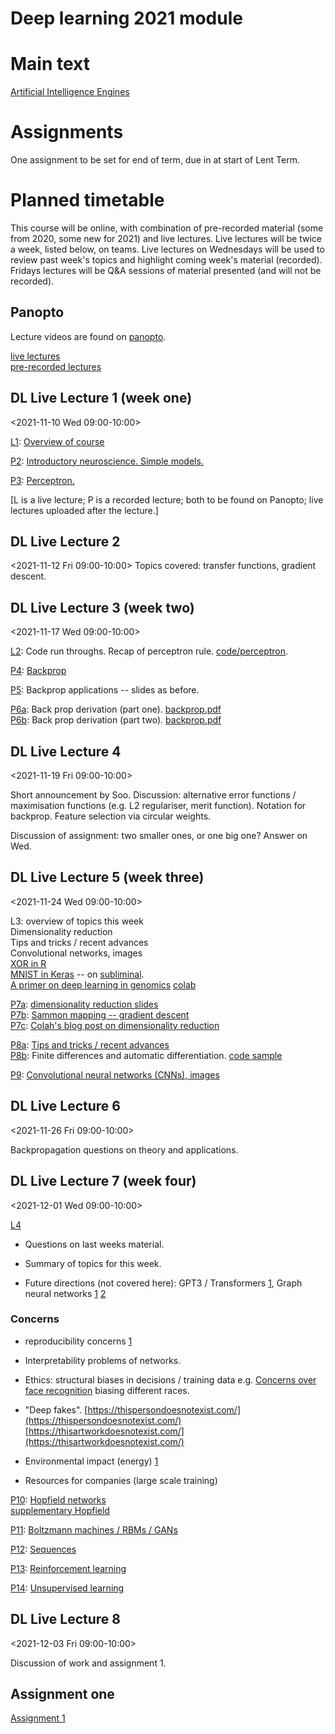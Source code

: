 # Deep learning 2021 module


# Main text

[Artificial Intelligence Engines](http://jim-stone.staff.shef.ac.uk/AIEngines/index.html)

# Assignments

One assignment to be set for end of term, due in at start of Lent Term.

# Planned timetable

This course will be online, with combination of pre-recorded material
(some from 2020, some new for 2021) and live lectures.  Live lectures
will be twice a week, listed below, on teams.  Live lectures on Wednesdays will be
used to review past week's topics and highlight coming week's
material (recorded).  Fridays lectures will be Q&A sessions of
material presented (and will not be recorded).

## Panopto

Lecture videos are found on [panopto](https://cambridgelectures.cloud.panopto.eu/Panopto/Pages/Sessions/List.aspx?folderID=9b86eca2-9001-47e0-91c1-adb00100d53f).

[live lectures](https://cambridgelectures.cloud.panopto.eu/Panopto/Pages/Sessions/List.aspx?folderID=d799435f-d2d9-4d3c-b847-addb013e03e4)\
[pre-recorded lectures](https://cambridgelectures.cloud.panopto.eu/Panopto/Pages/Sessions/List.aspx?folderID=1f01e085-4e06-439b-a0a6-addb013e09e2)

## DL Live Lecture 1 (week one)
<2021-11-10 Wed 09:00-10:00>

[L1](https://cambridgelectures.cloud.panopto.eu/Panopto/Pages/Viewer.aspx?id=36c25a8b-c308-42bf-9121-addf014795d1): [Overview of course](slides/intro.pdf)

[P2](https://cambridgelectures.cloud.panopto.eu/Panopto/Pages/Viewer.aspx?id=784d3c12-4666-4115-aae7-addb013e475d): [Introductory neuroscience.  Simple models.](slides/neuro101.pdf)

[P3](https://cambridgelectures.cloud.panopto.eu/Panopto/Pages/Viewer.aspx?id=539606db-72be-44bf-94ab-addb013e47e8): [Perceptron.](slides/perceptron.pdf)

[L is a live lecture; P is a recorded lecture; both to be found on Panopto;
live lectures uploaded after the lecture.]

## DL Live Lecture 2
<2021-11-12 Fri 09:00-10:00>  Topics covered: transfer functions,
gradient descent.

## DL Live Lecture 3 (week two)
<2021-11-17 Wed 09:00-10:00>

[L2](https://cambridgelectures.cloud.panopto.eu/Panopto/Pages/Viewer.aspx?id=4b71ae01-e4eb-4a21-9beb-ade3012a56c7): Code run throughs.
Recap of perceptron rule.  [code/perceptron](code/perceptron).

[P4](https://cambridgelectures.cloud.panopto.eu/Panopto/Pages/Viewer.aspx?id=bc780ebb-7102-4f34-b5a2-ac690168b6b2): [Backprop](slides/backprop.pdf)

[P5](https://cambridgelectures.cloud.panopto.eu/Panopto/Pages/Viewer.aspx?id=173a5547-880b-4455-9d10-ac6a01572081):
Backprop applications -- slides as before.

[P6a](https://cambridgelectures.cloud.panopto.eu/Panopto/Pages/Viewer.aspx?id=2c6d0cd4-edc9-4980-9c31-ac63015ec99b): Back prop derivation (part one).  [backprop.pdf](backprop.pdf)
<br>
[P6b](https://cambridgelectures.cloud.panopto.eu/Panopto/Pages/Viewer.aspx?id=1f579de0-8eb8-428a-a626-ac630166eed8): Back prop derivation (part two).  [backprop.pdf](backprop.pdf)

## DL Live Lecture 4
<2021-11-19 Fri 09:00-10:00>

Short announcement by Soo.  Discussion: alternative error functions /
maximisation functions (e.g. L2 regulariser, merit function).
Notation for backprop.  Feature selection via circular weights.

Discussion of assignment: two smaller ones, or one big one?  Answer on
Wed.

## DL Live Lecture 5 (week three)
<2021-11-24 Wed 09:00-10:00>

L3: overview of topics this week\
Dimensionality reduction\
Tips and tricks / recent advances\
Convolutional networks, images\
[XOR in R](code/mlp/xor.R)\
[MNIST in Keras](code/mlp/mnist_bp.Rmd) -- on [subliminal](https://subliminal.maths.cam.ac.uk).\
[A primer on deep learning in genomics](https://www.nature.com/articles/s41588-018-0295-5)
[colab](https://colab.research.google.com/drive/17E4h5aAOioh5DiTo7MZg4hpL6Z_0FyWr)



[P7a](https://cambridgelectures.cloud.panopto.eu/Panopto/Pages/Viewer.aspx?id=2f07a702-bd3c-4d62-8afe-ac6f00e2240f): [dimensionality reduction slides](slides/dimred.pdf)
<br>
[P7b](https://cambridgelectures.cloud.panopto.eu/Panopto/Pages/Viewer.aspx?id=6425e749-9b69-457f-b385-ac6300bc69e8): [Sammon mapping -- gradient descent](https://paperpile.com/app/p/f5e39a89-9dfd-0df1-a507-c1fc70b25f1a)
<br>
[P7c](https://cambridgelectures.cloud.panopto.eu/Panopto/Pages/Viewer.aspx?id=0cab1524-c331-41c8-9706-ac6f00ef133e): [Colah's blog post on dimensionality reduction](https://colah.github.io/posts/2014-10-Visualizing-MNIST/)



[P8a](https://cambridgelectures.cloud.panopto.eu/Panopto/Pages/Viewer.aspx?id=7f0af10b-c3c9-41ad-80d5-ac740158bd37): [Tips and tricks / recent advances](slides/tips.pdf)
<br>
[P8b](https://cambridgelectures.cloud.panopto.eu/Panopto/Pages/Viewer.aspx?id=a665da6f-da9e-4d2f-9c64-ac74016cf442):
Finite differences and automatic differentiation.  [code sample](code/autograd/finite_diff.R)

[P9](https://cambridgelectures.cloud.panopto.eu/Panopto/Pages/Viewer.aspx?id=c1b761a6-72eb-4072-bfc4-ac770156dc0d): [Convolutional neural networks (CNNs), images](slides/images.pdf)

## DL Live Lecture 6
<2021-11-26 Fri 09:00-10:00>

Backpropagation questions on theory and applications.

## DL Live Lecture 7 (week four)
<2021-12-01 Wed 09:00-10:00>

[L4](https://cambridgelectures.cloud.panopto.eu/Panopto/Pages/Viewer.aspx?id=13034cb5-4acc-4a19-b4fd-adf100a56eae)

- Questions on last weeks material.

- Summary of topics for this week.

- Future directions (not covered here): GPT3 / Transformers
  [1](https://arxiv.org/abs/1706.03762), Graph neural networks
  [1](https://distill.pub/2021/gnn-intro/)
  [2](https://distill.pub/2021/understanding-gnns/)
  

### Concerns


- reproducibility  concerns [1](https://paperpile.com/app/p/62f647f8-4270-0c0e-951c-26edb825af9c)
  
- Interpretability problems of networks.

- Ethics: structural biases in decisions / training data
  e.g. [Concerns over face
  recognition](https://www.nist.gov/news-events/news/2019/12/nist-study-evaluates-effects-race-age-sex-face-recognition-software)
  biasing different races.

- "Deep
  fakes". [https://thispersondoesnotexist.com/](https://thispersondoesnotexist.com/) [https://thisartworkdoesnotexist.com/](https://thisartworkdoesnotexist.com/)

- Environmental impact (energy) [1](https://www.forbes.com/sites/robtoews/2020/06/17/deep-learnings-climate-change-problem/)

- Resources for companies (large scale training)

[P10](https://cambridgelectures.cloud.panopto.eu/Panopto/Pages/Viewer.aspx?id=450ef521-a3a2-4d60-bb67-ac79015c17ec): [Hopfield networks](slides/hopfield.pdf)\
[supplementary Hopfield](https://cambridgelectures.cloud.panopto.eu/Panopto/Pages/Viewer.aspx?id=0b8a9360-4a1f-436b-90c1-ac6300c76f02)

[P11](https://cambridgelectures.cloud.panopto.eu/Panopto/Pages/Viewer.aspx?id=7d8dbcbc-59f8-446f-9626-ac7a01508a95): [Boltzmann machines / RBMs / GANs](slides/rbm.pdf)

[P12](https://cambridgelectures.cloud.panopto.eu/Panopto/Pages/Viewer.aspx?id=33d5cb6b-019d-42c8-b447-ac7a0156a5d8): [Sequences](slides/sequences.pdf)

[P13](https://cambridgelectures.cloud.panopto.eu/Panopto/Pages/Viewer.aspx?id=e01f1ee3-89e5-46f2-a491-ac7f00d20300): [Reinforcement learning](slides/rl.pdf)

[P14](https://cambridgelectures.cloud.panopto.eu/Panopto/Pages/Viewer.aspx?id=51b89dcc-d3cf-4288-8203-ac7f015353da): [Unsupervised learning](slides/unsup.pdf)


## DL Live Lecture 8
<2021-12-03 Fri 09:00-10:00>

Discussion of work and assignment 1.


## Assignment one

[Assignment 1](dla1_2021.pdf)
